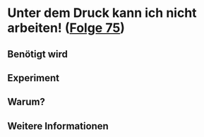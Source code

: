 # Unter dem Druck kann ich nicht arbeiten! ([Folge 75](http://minkorrekt.de/minkorrekt-folge-75-ruehrholz/))

## Benötigt wird


## Experiment


## Warum?

## Weitere Informationen